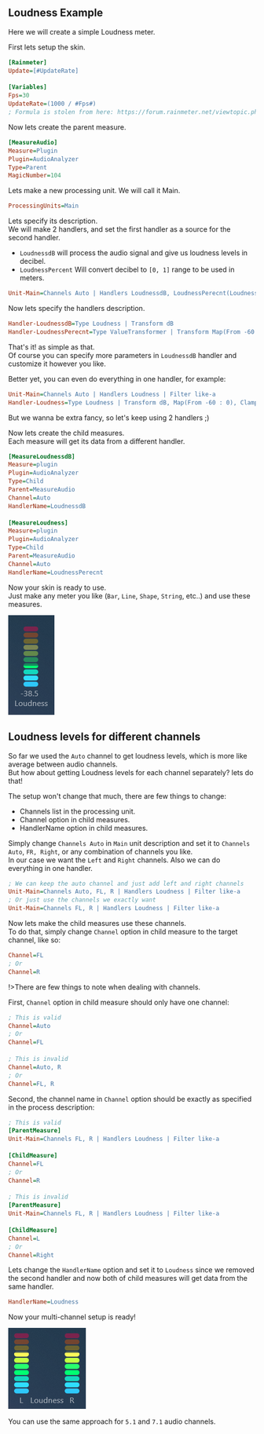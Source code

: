 ## Loudness Example

Here we will create a simple Loudness meter.

First lets setup the skin.

```ini
[Rainmeter]
Update=[#UpdateRate]

[Variables]
Fps=30
UpdateRate=(1000 / #Fps#)
; Formula is stolen from here: https://forum.rainmeter.net/viewtopic.php?t=26831#p140108
```

Now lets create the parent measure.

```ini
[MeasureAudio]
Measure=Plugin
Plugin=AudioAnalyzer
Type=Parent
MagicNumber=104
```

Lets make a new processing unit. We will call it Main.

```ini
ProcessingUnits=Main
```

Lets specify its description.<br/>
We will make 2 handlers, and set the first handler as a source for the second handler.

- `LoudnessdB` will process the audio signal and give us loudness levels in decibel.
- `LoudnessPercent` Will convert decibel to `[0, 1]` range to be used in meters.

```ini
Unit-Main=Channels Auto | Handlers LoudnessdB, LoudnessPerecnt(LoudnessdB) | Filter like-a
```

Now lets specify the handlers description.

```ini
Handler-LoudnessdB=Type Loudness | Transform dB
Handler-LoudnessPerecnt=Type ValueTransformer | Transform Map(From -60 : 0), Clamp
```

That's it! as simple as that.<br/>
Of course you can specify more parameters in `LoudnessdB` handler and customize it however you like.

Better yet, you can even do everything in one handler, for example:

```ini
Unit-Main=Channels Auto | Handlers Loudness | Filter like-a
Handler-Loudness=Type Loudness | Transform dB, Map(From -60 : 0), Clamp | TimeWindow 500
```

But we wanna be extra fancy, so let's keep using 2 handlers ;)

Now lets create the child measures.<br/>
Each measure will get its data from a different handler.

```ini
[MeasureLoudnessdB]
Measure=plugin
Plugin=AudioAnalyzer
Type=Child
Parent=MeasureAudio
Channel=Auto
HandlerName=LoudnessdB

[MeasureLoudness]
Measure=plugin
Plugin=AudioAnalyzer
Type=Child
Parent=MeasureAudio
Channel=Auto
HandlerName=LoudnessPerecnt
```

Now your skin is ready to use.<br/>
Just make any meter you like (`Bar`, `Line`, `Shape`, `String`, etc..) and use these measures.

<img src="docs\usage-examples\examples\loudness.png" title="Loudness meter" />

## Loudness levels for different channels

So far we used the `Auto` channel to get loudness levels, which is more like average between audio channels.<br/>
But how about getting Loudness levels for each channel separately? lets do that!

The setup won't change that much, there are few things to change:

- Channels list in the processing unit.
- Channel option in child measures.
- HandlerName option in child measures.

Simply change `Channels Auto` in `Main` unit description and set it to `Channels Auto`, `FR, Right`, or any combination of channels you like.<br/>
In our case we want the `Left` and `Right` channels. Also we can do everything in one handler.

```ini
; We can keep the auto channel and just add left and right channels
Unit-Main=Channels Auto, FL, R | Handlers Loudness | Filter like-a
; Or just use the channels we exactly want
Unit-Main=Channels FL, R | Handlers Loudness | Filter like-a
```

Now lets make the child measures use these channels.<br/>
To do that, simply change `Channel` option in child measure to the target channel, like so:

```ini
Channel=FL
; Or
Channel=R
```

!>There are few things to note when dealing with channels.<i id="channels"></i>

First, `Channel` option in child measure should only have one channel:

```ini
; This is valid
Channel=Auto
; Or
Channel=FL

; This is invalid
Channel=Auto, R
; Or
Channel=FL, R
```

Second, the channel name in `Channel` option should be exactly as specified in the process description:

```ini
; This is valid
[ParentMeasure]
Unit-Main=Channels FL, R | Handlers Loudness | Filter like-a

[ChildMeasure]
Channel=FL
; Or
Channel=R

; This is invalid
[ParentMeasure]
Unit-Main=Channels FL, R | Handlers Loudness | Filter like-a

[ChildMeasure]
Channel=L
; Or
Channel=Right
```

Lets change the `HandlerName` option and set it to `Loudness` since we removed the second handler and now both of child measures will get data from the same handler.

```ini
HandlerName=Loudness
```

Now your multi-channel setup is ready!

<img src="docs\usage-examples\examples\loudness-lr.png" title="LR Loudness meter" />

You can use the same approach for `5.1` and `7.1` audio channels.
